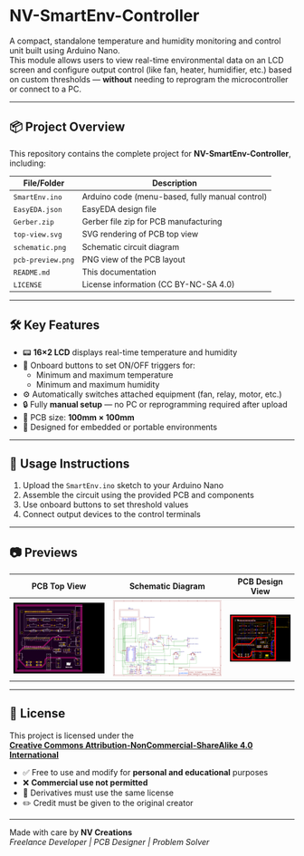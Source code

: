 # NV-SmartEnv-Controller

A compact, standalone temperature and humidity monitoring and control unit built using Arduino Nano.  
This module allows users to view real-time environmental data on an LCD screen and configure output control (like fan, heater, humidifier, etc.) based on custom thresholds — **without** needing to reprogram the microcontroller or connect to a PC.

---

## 📦 Project Overview

This repository contains the complete project for **NV-SmartEnv-Controller**, including:

| File/Folder               | Description |
|---------------------------|-------------|
| `SmartEnv.ino`            | Arduino code (menu-based, fully manual control) |
| `EasyEDA.json`            | EasyEDA design file |
| `Gerber.zip`              | Gerber file zip for PCB manufacturing |
| `top-view.svg`            | SVG rendering of PCB top view |
| `schematic.png`           | Schematic circuit diagram |
| `pcb-preview.png`         | PNG view of the PCB layout |
| `README.md`               | This documentation |
| `LICENSE`                 | License information (CC BY-NC-SA 4.0) |

---

## 🛠️ Key Features

- 📟 **16×2 LCD** displays real-time temperature and humidity
- 📌 Onboard buttons to set ON/OFF triggers for:
  - Minimum and maximum temperature
  - Minimum and maximum humidity
- ⚙️ Automatically switches attached equipment (fan, relay, motor, etc.)
- 🔒 Fully **manual setup** — no PC or reprogramming required after upload
- 📐 PCB size: **100mm × 100mm**
- 🔋 Designed for embedded or portable environments

---

## 🧾 Usage Instructions

1. Upload the `SmartEnv.ino` sketch to your Arduino Nano
2. Assemble the circuit using the provided PCB and components
3. Use onboard buttons to set threshold values
4. Connect output devices to the control terminals

---

## 📷 Previews

| PCB Top View | Schematic Diagram | PCB Design View |
|--------------|-------------------| ----------------|
| ![Top View](top-view.svg) | ![Schematic](schematic.png) | ![Design](design.png) |

---

## 📄 License

This project is licensed under the  
**[Creative Commons Attribution-NonCommercial-ShareAlike 4.0 International](https://creativecommons.org/licenses/by-nc-sa/4.0/)**

- ✅ Free to use and modify for **personal and educational** purposes
- ❌ **Commercial use not permitted**
- 🔁 Derivatives must use the same license
- ✏️ Credit must be given to the original creator

---

Made with care by **NV Creations**  
_Freelance Developer | PCB Designer | Problem Solver_
